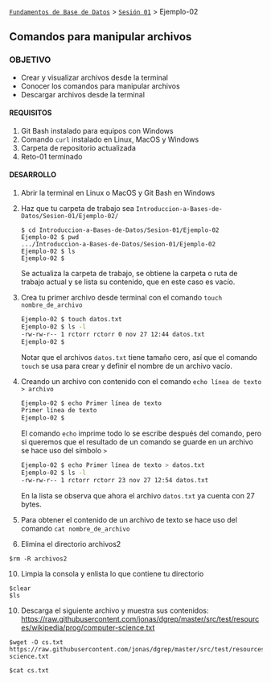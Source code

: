 [`Fundamentos de Base de Datos`](../../Readme.md) > [`Sesión 01`](../Readme.md) > Ejemplo-02
## Comandos para manipular archivos

### OBJETIVO
- Crear y visualizar archivos desde la terminal
- Conocer los comandos para manipular archivos
- Descargar archivos desde la terminal

#### REQUISITOS
1. Git Bash instalado para equipos con Windows
1. Comando `curl` instalado en Linux, MacOS y Windows
1. Carpeta de repositorio actualizada
1. Reto-01 terminado

#### DESARROLLO
1. Abrir la terminal en Linux o MacOS y Git Bash en Windows

1. Haz que tu carpeta de trabajo sea `Introduccion-a-Bases-de-Datos/Sesion-01/Ejemplo-02/`
   ```console
   $ cd Introduccion-a-Bases-de-Datos/Sesion-01/Ejemplo-02
   Ejemplo-02 $ pwd
   .../Introduccion-a-Bases-de-Datos/Sesion-01/Ejemplo-02
   Ejemplo-02 $ ls
   Ejemplo-02 $
   ```
   Se actualiza la carpeta de trabajo, se obtiene la carpeta o ruta de trabajo actual y se lista su contenido, que en este caso es vacío.

1. Crea tu primer archivo desde terminal con el comando `touch nombre_de_archivo`
   ```bash
   Ejemplo-02 $ touch datos.txt
   Ejemplo-02 $ ls -l
   -rw-rw-r-- 1 rctorr rctorr 0 nov 27 12:44 datos.txt
   Ejemplo-02 $
   ```
   Notar que el archivos `datos.txt` tiene tamaño cero, así que el comando `touch` se usa para crear y definir el nombre de un archivo vacío.

1. Creando un archivo con contenido con el comando `echo línea de texto > archivo`
   ```bash
   Ejemplo-02 $ echo Primer línea de texto
   Primer línea de texto
   Ejemplo-02 $
   ```
   El comando `echo` imprime todo lo se escribe después del comando, pero si queremos que el resultado de un comando se guarde en un archivo se hace uso del símbolo `>`
   ```bash
   Ejemplo-02 $ echo Primer línea de texto > datos.txt
   Ejemplo-02 $ ls -l
   -rw-rw-r-- 1 rctorr rctorr 23 nov 27 12:54 datos.txt
   ```
   En la lista se observa que ahora el archivo `datos.txt` ya cuenta con 27 bytes.

1. Para obtener el contenido de un archivo de texto se hace uso del comando `cat nombre_de_archivo`


9. Elimina el directorio archivos2
```
$rm -R archivos2
````
10. Limpia la consola y enlista lo que contiene tu directorio
```
$clear
$ls
```
10. Descarga el siguiente archivo y muestra sus contenidos: https://raw.githubusercontent.com/jonas/dgrep/master/src/test/resources/wikipedia/prog/computer-science.txt
```
$wget -O cs.txt https://raw.githubusercontent.com/jonas/dgrep/master/src/test/resources/wikipedia/prog/computer-science.txt

$cat cs.txt
```
